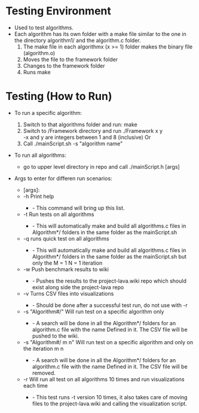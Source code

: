 # Testing Environment  
- Used to test algorithms.    
- Each algorithm has its own folder with a make file similar to the one in the directory algorithm1/ and the algorithm.c folder.  
    1. The make file in each algorithmx (x >= 1) folder makes the binary file (algorithm.o)   
    2. Moves the file to the framework folder   
    3. Changes to the framework folder   
    4. Runs make   

# Testing (How to Run)  
- To run a specific algorithm:  
    1. Switch to that algorithms folder and run: make  
    2. Switch to /Framework directory and run ./Framework x y  
        -x and y are integers between 1 and 8 (inclusive) 
    Or
    1. Call ./mainScript.sh -s "algorithm name"

- To run all algorithms:  
    - go to upper level directory in repo and call ./mainScript.h [args] 
    
- Args to enter for differen run scenarios:
    - [args]:  
  <ul>  <li>   -h 	     Print help</li>
      <ul><li>        - This command will bring up this list.</li></ul>
	<li>    -t	     Run tests on all algorithms</li>
      <ul><li>          - This will automatically make and build all algorithms.c files in Algorithm*/ folders in the same folder as the mainScript.sh</li></ul>
	<li>    -q       runs quick test on all algorithms</li>
      <ul><li>          - This will automatically make and build all algorithms.c files in Algorithm*/ folders in the same folder as the mainScript.sh but only the M = 1 N = 1 iteration</li></ul>
	<li>    -w	     Push benchmark results to wiki</li>
      <ul><li>          - Pushes the results to the project-lava.wiki repo which should exist along side the project-lava repo</li></ul>
	<li>    -v       Turns CSV files into visualizations</li>
      <ul><li>          - Should be done after a successful test run, do not use with -r   </li></ul>           
	<li>    -s  "Algorithm#/"    Will run test on a specific algorithm only</li>
      <ul><li>          - A search will be done in all the Algorithm*/ folders for an algorithm.c file with the name Defined in it. The CSV file will be pushed to the wiki.</li></ul>
      <li>    -s  "Algorithm#/ m n"    Will run test on a specific algorithm and only on the iteration m n</li>
      <ul><li>          - A search will be done in all the Algorithm*/ folders for an algorithm.c file with the name Defined in it. The CSV file will be removed.</li></ul>
    <li>    -r		 Will run all test on all algorithms 10 times and run visualizations each time</li>
      <ul><li>          - This test runs -t version 10 times, it also takes care of moving files to the project-lava.wiki and calling the visualization script.</li></ul>
 </ul>

